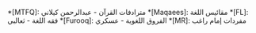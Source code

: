 *[MTFQ]: مترادفات القرآن - عبدالرحمن كيلاني
*[Maqaees]: مقائيس اللغة
*[FL]: فقه اللغة - ثعالبي
*[Furooq]: الفروق اللغوية - عسكري
*[MR]: مفردات إمام راغب